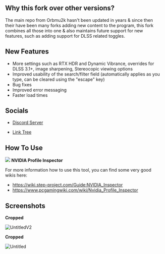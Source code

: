 ## Why this fork over other versions?
The main repo from Orbmu2k hasn't been updated in years & since then their have been many forks adding new content to the program, this fork combines all those into one & also maintains future support for new features, such as adding support for DLSS related toggles.

## New Features
- More settings such as RTX HDR and Dynamic Vibrance, overrides for DLSS 3.1+, image sharpening, Stereocopic viewing options
- Improved usability of the search/filter field (automatically applies as you type, can be cleared using the "escape" key)
- Bug fixes
- Improved error messaging
- Faster load times

## Socials

* [Discord Server](https://discord.gg/dc74er8TJF)

* [Link Tree](https://linktr.ee/Hybred)

## How To Use

![](/nspector/Images/n1-016.png) **NVIDIA Profile Inspector**

For more information how to use this tool, you can find some very good wikis here:
* https://wiki.step-project.com/Guide:NVIDIA_Inspector
* https://www.pcgamingwiki.com/wiki/Nvidia_Profile_Inspector

## Screenshots

**Cropped**

![UntitledV2](https://github.com/user-attachments/assets/0e2ed463-aba1-46fe-9f78-96583adb7e21)

**Cropped**

![Untitled](https://github.com/user-attachments/assets/32533553-2b8d-4928-a206-acc3323780e6)
